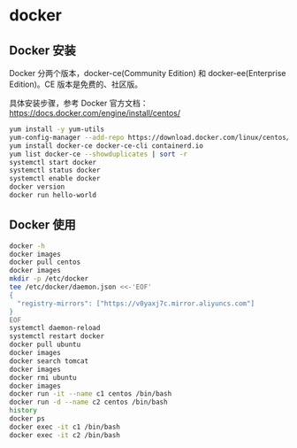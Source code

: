 # docker

## Docker 安装

Docker 分两个版本，docker-ce(Community Edition) 和 docker-ee(Enterprise Edition)。CE 版本是免费的、社区版。

具体安装步骤，参考 Docker 官方文档：https://docs.docker.com/engine/install/centos/

```bash
yum install -y yum-utils
yum-config-manager --add-repo https://download.docker.com/linux/centos/docker-ce.repo
yum install docker-ce docker-ce-cli containerd.io
yum list docker-ce --showduplicates | sort -r
systemctl start docker
systemctl status docker
systemctl enable docker
docker version
docker run hello-world
```

## Docker 使用

```bash
docker -h
docker images
docker pull centos
docker images
mkdir -p /etc/docker
tee /etc/docker/daemon.json <<-'EOF'
{
  "registry-mirrors": ["https://v0yaxj7c.mirror.aliyuncs.com"]
}
EOF
systemctl daemon-reload
systemctl restart docker
docker pull ubuntu
docker images
docker search tomcat
docker images
docker rmi ubuntu
docker images
docker run -it --name c1 centos /bin/bash
docker run -d --name c2 centos /bin/bash
history
docker ps
docker exec -it c1 /bin/bash
docker exec -it c2 /bin/bash
```
